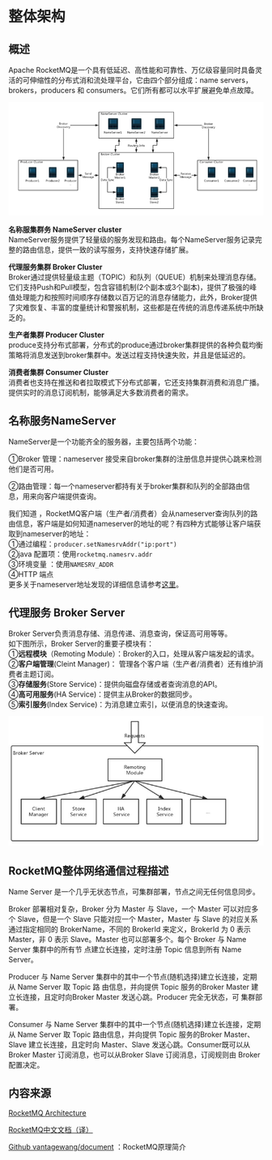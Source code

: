 # 整体架构

## 概述

Apache RocketMQ是一个具有低延迟、高性能和可靠性、万亿级容量同时具备灵活的可伸缩性的分布式消和流处理平台，它由四个部分组成：name servers， brokers，producers 和 consumers。它们所有都可以水平扩展避免单点故障。

![](../../../.gitbook/assets/image%20%289%29.png)

**名称服集群务 NameServer cluster**  
NameServer服务提供了轻量级的服务发现和路由。每个NameServer服务记录完整的路由信息，提供一致的读写服务，支持快速存储扩展。  
  
**代理服务集群 Broker Cluster**  
Broker通过提供轻量级主题（TOPIC）和队列（QUEUE）机制来处理消息存储。它们支持Push和Pull模型，包含容错机制\(2个副本或3个副本\)，提供了极强的峰值处理能力和按照时间顺序存储数以百万记的消息存储能力，此外，Broker提供了灾难恢复、丰富的度量统计和警报机制，这些都是在传统的消息传递系统中所缺乏的。  
  
**生产者集群 Producer Cluster**  
produce支持分布式部署，分布式的produce通过broker集群提供的各种负载均衡策略将消息发送到broker集群中。发送过程支持快速失败，并且是低延迟的。  
  
**消费者集群 Consumer Cluster**  
消费者也支持在推送和者拉取模式下分布式部署，它还支持集群消费和消息广播。提供实时的消息订阅机制，能够满足大多数消费者的需求。

## 名称服务NameServer

NameServer是一个功能齐全的服务器，主要包括两个功能：

①Broker 管理：nameserver 接受来自broker集群的注册信息并提供心跳来检测他们是否可用。

②路由管理：每一个nameserver都持有关于broker集群和队列的全部路由信息，用来向客户端提供查询。

  
我们知道 ，RocketMQ客户端（生产者/消费者）会从nameserver查询队列的路由信息，客户端是如何知道nameserver的地址的呢？有四种方式能够让客户端获取到nameserver的地址：  
①通过编程：`producer.setNamesrvAddr("ip:port")`  
②java 配置项：使用`rocketmq.namesrv.addr`  
③环境变量 ：使用`NAMESRV_ADDR`  
④HTTP 端点  
更多关于nameserver地址发现的详细信息请参考[这里](http://rocketmq.apache.org/rocketmq/four-methods-to-feed-name-server-address-list/)。

## 代理服务 Broker Server

Broker Server负责消息存储、消息传递、消息查询，保证高可用等等。  
如下图所示，Broker Server的重要子模块有：  
①**远程模块**（Remoting Module）：Broker的入口，处理从客户端发起的请求。  
②**客户端管理**\(Cleint Manager\)： 管理各个客户端（生产者/消费者）还有维护消费者主题订阅。  
③**存储服务**\(Store Service\)：提供向磁盘存储或者查询消息的API。  
④**高可用服务**\(HA Service\)：提供主从Broker的数据同步。  
⑤**索引服务**\(Index Service\)：为消息建立索引，以便消息的快速查询。

![](../../../.gitbook/assets/image%20%286%29.png)

## RocketMQ整体网络通信过程描述

Name Server 是一个几乎无状态节点，可集群部署，节点之间无任何信息同步。

Broker 部署相对复杂，Broker 分为 Master 与 Slave，一个 Master 可以对应多个 Slave，但是一个 Slave 只能对应一个 Master，Master 与 Slave 的对应关系通过指定相同的 BrokerName，不同的 BrokerId 来定义，BrokerId 为 0 表示 Master，非 0 表示 Slave。Master 也可以部署多个。每个 Broker 与 Name Server 集群中的所有节 点建立长连接，定时注册 Topic 信息到所有 Name Server。

Producer 与 Name Server 集群中的其中一个节点\(随机选择\)建立长连接，定期从 Name Server 取 Topic 路 由信息，并向提供 Topic 服务的Broker Master 建立长连接，且定时向Broker Master 发送心跳。Producer 完全无状态，可 集群部署。

Consumer 与 Name Server 集群中的其中一个节点\(随机选择\)建立长连接，定期从 Name Server 取 Topic 路由信息，并向提供 Topic 服务的Broker Master、Slave 建立长连接，且定时向 Master、Slave 发送心跳。Consumer既可以从Broker Master 订阅消息，也可以从Broker Slave 订阅消息，订阅规则由 Broker 配置决定。

## 内容来源

[RocketMQ Architecture](https://rocketmq.apache.org/docs/rmq-arc/)

[RocketMQ中文文档（译）](https://blog.csdn.net/chenaima1314/article/details/79202315)

[Github vantagewang/document](https://github.com/vintagewang/document) ：RocketMQ原理简介

